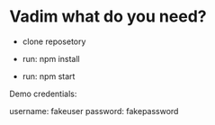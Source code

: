 # Vadim what do you need?

- clone reposetory

- run: npm install

- run: npm start

Demo credentials:

username: fakeuser
password: fakepassword

